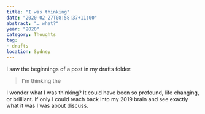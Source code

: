 ```yaml
---
title: "I was thinking"
date: "2020-02-27T08:58:37+11:00"
abstract: "… what?"
year: "2020"
category: Thoughts
tag:
- drafts
location: Sydney
---
```

I saw the beginnings of a post in my drafts folder:

> I'm thinking the 

I wonder what I was thinking? It could have been so profound, life changing, or brilliant. If only I could reach back into my 2019 brain and see exactly what it was I was about discuss.

